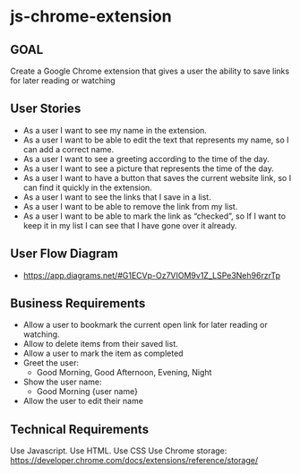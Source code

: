 # js-chrome-extension

## GOAL
Create a Google Chrome extension that gives a user the ability to save links for later reading or watching

## User Stories

* As a user I want to see my name in the extension.
* As a user I want to be able to edit the text that represents my name, so I can add a correct name.
* As a user I want to see a greeting according to the time of the day. 
* As a user I want to see a picture that represents the time of the day.
* As a user I want to have a button that saves the current website link, so I can find it quickly in the extension.
* As a user I want to see the links that I save in a list.
* As a user I want to be able to remove the link from my list.
* As a user I want to be able to mark the link as “checked”, so If I want to keep it in my list I can see that I have gone over it already.

## User Flow Diagram

* https://app.diagrams.net/#G1ECVp-Oz7VIOM9v1Z_LSPe3Neh96rzrTp

## Business Requirements

* Allow a user to bookmark the current open link for later reading or watching.
* Allow to delete items from their saved list.
* Allow a user to mark the item as completed
* Greet the user:
    * Good Morning, Good Afternoon, Evening, Night
* Show the user name:
    * Good Morning {user name}
* Allow the user to edit their name
	
## Technical Requirements

Use Javascript.
Use HTML.
Use CSS 
Use Chrome storage: https://developer.chrome.com/docs/extensions/reference/storage/

